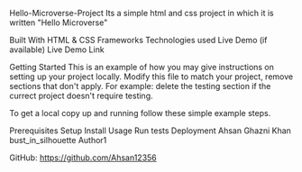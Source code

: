 
Hello-Microverse-Project
Its a simple html and css project in which it is written "Hello Microverse"

Built With
HTML & CSS
Frameworks
Technologies used
Live Demo (if available)
Live Demo Link

Getting Started
This is an example of how you may give instructions on setting up your project locally. Modify this file to match your project, remove sections that don't apply. For example: delete the testing section if the currect project doesn't require testing.

To get a local copy up and running follow these simple example steps.

Prerequisites
Setup
Install
Usage
Run tests
Deployment
Ahsan Ghazni Khan
bust_in_silhouette Author1

GitHub: https://github.com/Ahsan12356
